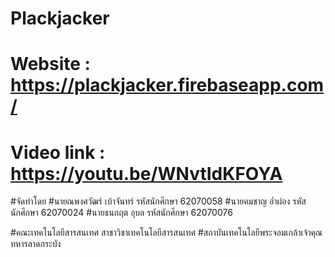 # Plackjacker
# Website : https://plackjacker.firebaseapp.com/
# Video link : https://youtu.be/WNvtIdKFOYA

#จัดทำโดย
#นายณพงศวัฒร์   เบ้าจันทร์     รหัสนักศึกษา 62070058
#นายคมชาญ     อ่ำผ่อง       รหัสนักศึกษา 62070024
#นายธนกฤต     อุบล         รหัสนักศึกษา 62070076


#คณะเทคโนโลยีสารสนเทศ    สาชาวิชาเทคโนโลยีสารสนเทศ
#สถาบันเทคโนโลยีพระจอมเกล้าเจ้าคุณทหารลาดกระบัง